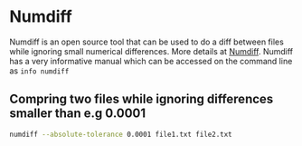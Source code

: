 # Numdiff

Numdiff is an open source tool that can be used to do a diff between files while ignoring small numerical differences. More details at [Numdiff](https://github.com/tjhei/numdiff). Numdiff has a very informative manual which can be accessed on the command line as `info numdiff`

## Compring two files while ignoring differences smaller than e.g 0.0001
```bash
numdiff --absolute-tolerance 0.0001 file1.txt file2.txt
```

